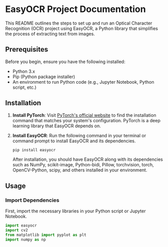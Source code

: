 # EasyOCR Project Documentation

This README outlines the steps to set up and run an Optical Character Recognition (OCR) project using EasyOCR, a Python library that simplifies the process of extracting text from images.

## Prerequisites

Before you begin, ensure you have the following installed:
- Python 3.x
- Pip (Python package installer)
- An environment to run Python code (e.g., Jupyter Notebook, Python script, etc.)

## Installation

1. **Install PyTorch**: Visit [PyTorch's official website](https://pytorch.org/get-started/locally/) to find the installation command that matches your system's configuration. PyTorch is a deep learning library that EasyOCR depends on.

2. **Install EasyOCR**: Run the following command in your terminal or command prompt to install EasyOCR and its dependencies.

    ```bash
    pip install easyocr
    ```

    After installation, you should have EasyOCR along with its dependencies such as NumPy, scikit-image, Python-bidi, Pillow, torchvision, torch, OpenCV-Python, scipy, and others installed in your environment.

## Usage

### Import Dependencies

First, import the necessary libraries in your Python script or Jupyter Notebook.

```python
import easyocr
import cv2
from matplotlib import pyplot as plt
import numpy as np
